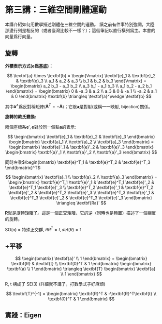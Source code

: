 # 第三講：三維空間剛體運動

本講介紹如何用數學描述剛體在三維空間的運動。
讀之前有件事特別強調，大陸那邊行列是相反的（或者臺灣比較不一樣？）；這個筆記以直行橫列爲主。本書的向量爲行向量。

## 旋轉

**外積表示方式($\textbf{e}$爲基底)：**

$$
\textbf{a} \times \textbf{b} =
\begin{Vmatrix}
\textbf{e}_1 & \textbf{e}_2 & \textbf{e}_3 \\
a_1 & a_2 & a_3 \\
b_1 & b_2 & b_3
\end{Vmatrix} =
\begin{bmatrix}
a_2 b_3 - a_3 b_2 \\
a_3 b_1 - a_1 b_3 \\
a_1 b_2 - a_2 b_1
\end{bmatrix} =
\begin{bmatrix}
0 & -a_3 & a_2 \\
a_3 & 0 & -a_1 \\
-a_2 & a_1 & 0
\end{bmatrix} \textbf{b} \triangleq
\textbf{a}^\wedge \textbf{b}
$$

其中$\textbf{a}^\wedge$爲反對稱矩陣($\textbf{A}^T = -\textbf{A}$)；它跟$\textbf{a}$是對射(或稱一一映射, bijection)關係。

**旋轉的歐氏變換:**

兩個座標系$\textbf{e}', \textbf{e}$對於同一個點$\textbf{a}$的表示:

$$
\begin{bmatrix} \textbf{e}_1 & \textbf{e}_2 & \textbf{e}_3 \end{bmatrix}
\begin{bmatrix}
\textbf{a}_1 \\
\textbf{a}_2 \\
\textbf{a}_3
\end{bmatrix} = 
\begin{bmatrix} \textbf{e}'_1 & \textbf{e}'_2 & \textbf{e}'_3 \end{bmatrix}
\begin{bmatrix}
\textbf{a}'_1 \\
\textbf{a}'_2 \\
\textbf{a}'_3
\end{bmatrix}
$$

同時左乘$\begin{bmatrix} \textbf{e}^T_1 & \textbf{e}^T_2 & \textbf{e}^T_3 \end{bmatrix}^T$:

$$
\begin{bmatrix}
\textbf{a}_1 \\
\textbf{a}_2 \\
\textbf{a}_3
\end{bmatrix} = 
\begin{bmatrix}
\textbf{e}^T_1 \textbf{e}'_1 & \textbf{e}^T_1 \textbf{e}'_2 & \textbf{e}^T_1 \textbf{e}'_3 \\
\textbf{e}^T_2 \textbf{e}'_1 & \textbf{e}^T_2 \textbf{e}'_2 & \textbf{e}^T_2 \textbf{e}'_3 \\
\textbf{e}^T_3 \textbf{e}'_1 & \textbf{e}^T_3 \textbf{e}'_2 & \textbf{e}^T_3 \textbf{e}'_3
\end{bmatrix} \triangleq
\textbf{Ra}'
$$

$\textbf{R}$就是旋轉矩陣了。這是一個正交矩陣，它的逆（同時也是轉置）描述了一個相反的旋轉。

SO(n) = 特殊正交群, $RR^T = I, det(R) = 1$

## +平移

$$
\begin{bmatrix}
\textbf{a}' \\
1
\end{bmatrix} =
\begin{bmatrix}
\textbf{R} & \textbf{t} \\
\textbf{0}^T & 1
\end{bmatrix}
\begin{bmatrix}
\textbf{a} \\
1
\end{bmatrix} \triangleq
\textbf{T}
\begin{bmatrix}
\textbf{a} \\
1
\end{bmatrix}
$$

R, t 構成了 SE(3) (詳細就不講了，打數學式子好麻煩)

$$
\textbf{T}^{-1} =
\begin{bmatrix}
\textbf{R}^T & -\textbf{R}^T\textbf{t} \\
\textbf{0}^T & 1
\end{bmatrix}
$$

## 實踐：Eigen
